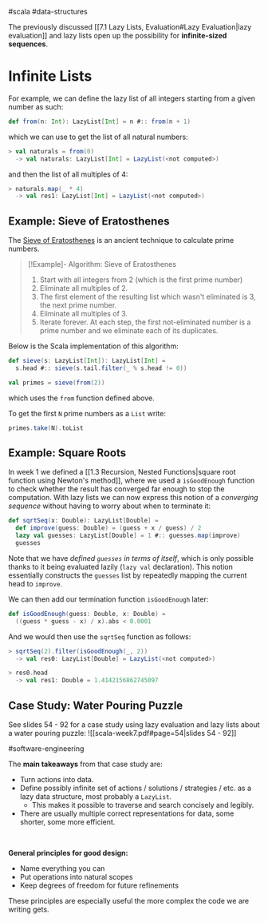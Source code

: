#scala #data-structures 

The previously discussed [[7.1 Lazy Lists, Evaluation#Lazy Evaluation|lazy evaluation]] and lazy lists open up the possibility for **infinite-sized sequences**.

# Infinite Lists
For example, we can define the lazy list of all integers starting from a given number as such:
```Scala
def from(n: Int): LazyList[Int] = n #:: from(n + 1)
```
which we can use to get the list of all natural numbers:
```Scala
> val naturals = from(0)
  -> val naturals: LazyList[Int] = LazyList(<not computed>)
```
and then the list of all multiples of 4:
```Scala
> naturals.map(_ * 4)
  -> val res1: LazyList[Int] = LazyList(<not computed>)
```

## Example: Sieve of Eratosthenes
The [Sieve of Eratosthenes](https://en.wikipedia.org/wiki/Sieve_of_Eratosthenes) is an ancient technique to calculate prime numbers. 

> [!Example]- Algorithm: Sieve of Eratosthenes
> 1. Start with all integers from 2 (which is the first prime number)
> 2. Eliminate all multiples of 2.
> 3. The first element of the resulting list which wasn't eliminated is 3, the next prime number.
> 4. Eliminate all multiples of 3.
> 5. Iterate forever. At each step, the first not-eliminated number is a prime number and we eliminate each of its duplicates.

Below is the Scala implementation of this algorithm:
```Scala
def sieve(s: LazyList[Int]): LazyList[Int] = 
  s.head #:: sieve(s.tail.filter(_ % s.head != 0))

val primes = sieve(from(2))
```
which uses the `from` function defined above.

To get the first `N` prime numbers as a `List` write:
```Scala
primes.take(N).toList
```

## Example: Square Roots
In week 1 we defined a [[1.3 Recursion, Nested Functions|square root function using Newton's method]], where we used a `isGoodEnough` function to check whether the result has converged far enough to stop the computation.
With lazy lists we can now express this notion of a *converging sequence* without having to worry about when to terminate it:
```Scala
def sqrtSeq(x: Double): LazyList[Double] =
  def improve(guess: Double) = (guess + x / guess) / 2
  lazy val guesses: LazyList[Double] = 1 #:: guesses.map(improve)
  guesses
```
Note that we have *defined `guesses` in terms of itself*, which is only possible thanks to it being evaluated lazily (`lazy val` declaration).
This notion essentially constructs the `guesses` list by repeatedly mapping the current head to `improve`.

We can then add our termination function `isGoodEnough` later:
```Scala
def isGoodEnough(guess: Double, x: Double) =
  ((guess * guess - x) / x).abs < 0.0001
```
And we would then use the `sqrtSeq` function as follows:
```Scala
> sqrtSeq(2).filter(isGoodEnough(_, 2))
  -> val res0: LazyList[Double] = LazyList(<not computed>)

> res0.head
  -> val res1: Double = 1.4142156862745097 
```

## Case Study: Water Pouring Puzzle
See slides 54 - 92 for a case study using lazy evaluation and lazy lists about a water pouring puzzle: ![[scala-week7.pdf#page=54|slides 54 - 92]]

#software-engineering 

The **main takeaways** from that case study are:
- Turn actions into data.
- Define possibly infinite set of actions / solutions / strategies / etc. as a lazy data structure, most probably a `LazyList`.
    - This makes it possible to traverse and search concisely and legibly.
- There are usually multiple correct representations for data, some shorter, some more efficient.

<br>

**General principles for good design:**
- Name everything you can
- Put operations into natural scopes
- Keep degrees of freedom for future refinements

These principles are especially useful the more complex the code we are writing gets.